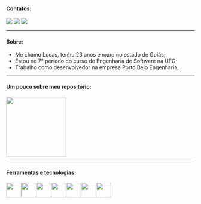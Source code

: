 #### Contatos:

<div>
<a href="https://instagram.com/lucas.olisouza" target="_blank"><img src="https://img.shields.io/badge/-Instagram-%23E4405F?style=for-the-badge&logo=instagram&logoColor=white" target="_blank"></a>
<a href = "mailto:lycasoliveira@gmail.com"><img src="https://img.shields.io/badge/Gmail-D14836?style=for-the-badge&logo=gmail&logoColor=white" target="_blank"></a>
<a href="https://www.linkedin.com/in/lucas-oliveira-de-souza-0318a5174" target="_blank"><img src="https://img.shields.io/badge/-LinkedIn-%230077B5?style=for-the-badge&logo=linkedin&logoColor=white" target="_blank"></a>   
</div>

---
#### Sobre:

* Me chamo Lucas, tenho 23 anos e moro no estado de Goiás;
* Estou no 7° período do curso de Engenharia de Software na UFG;
* Trabalho como desenvolvedor na empresa Porto Belo Engenharia;


---
 #### Um pouco sobre meu repositório:
<div>
<a href="https://github.com/lucasoliveirasouza">
<img height="160em" src="https://github-readme-stats.vercel.app/api/top-langs/?username=lucasoliveirasouza&layout=compact&langs_count=7&theme=dracula"/>
</div>

 
 ---
 #### Ferramentas e tecnologias:

<img src="https://cdn.jsdelivr.net/gh/devicons/devicon/icons/flutter/flutter-original.svg" width="40" height="40"/><img src="https://cdn.jsdelivr.net/gh/devicons/devicon/icons/firebase/firebase-plain.svg" width="40" height="40"/><img src="https://cdn.jsdelivr.net/gh/devicons/devicon/icons/html5/html5-original.svg" width="40" height="40"/><img src="https://cdn.jsdelivr.net/gh/devicons/devicon/icons/css3/css3-original.svg" width="40" height="40"/><img src="https://cdn.jsdelivr.net/gh/devicons/devicon/icons/javascript/javascript-original.svg" width="40" height="40"/><img src="https://cdn.jsdelivr.net/gh/devicons/devicon/icons/java/java-original.svg" width="40" height="40"/><img src="https://cdn.jsdelivr.net/gh/devicons/devicon/icons/amazonwebservices/amazonwebservices-original.svg" width="40" height="40" />
          
          
          
          
          
